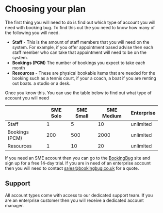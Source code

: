 # Choosing your plan
The first thing you will need to do is find out which type of account you will need with booking bug. To find this out the you need to know how many of the following you will need.

- **Staff** - This is the amount of staff members that you will need on the system. For example, if you offer appointment based advise then each staff member who can take that appointment will need to be on the system.
- **Bookings (PCM)** The number of bookings you expect to take each month
- **Resources** - These are physical bookable items that are needed for the booking such as a tennis court, if your a coach, a boat if you are renting out boats. a studio or a desk.

Once you know this. You can use the table below to find out what type of account you will need

|               | SME Solo | SME Small | SME Medium | Enterprise |
|---------------|------|-------|--------|------------|
| Staff         | 1    | 5     | 10     | unlimited  |
| Bookings (PCM) | 200  | 500   | 2000   | unlimited  |
| Resources     | 1    | 10    | 20     | unlimited  |

If you need an SME account then you can go to the [BookingBug](https://bookingbug.co.uk) site and sign up for a free 14-day trial. If you are in need of an enterprise account then you will need to contact [sales@bookingbug.co.uk](mailto:sales@bookingbug.co.uk) for a quote.

## Support
All account types come with access to our dedicated support team. If you are an enterprise customer then you will receive a dedicated account manager.


<!-- (fungible all resources are the same there are just multiple). -->